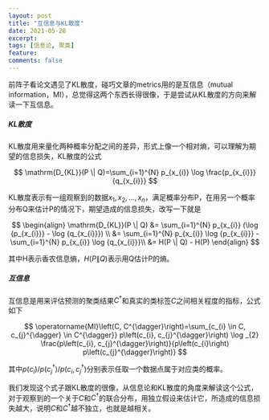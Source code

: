 ```yaml
---
layout: post
title: "互信息与KL散度"
date: 2021-05-28
excerpt: 
tags: [信息论, 聚类]
feature: 
comments: false
---
```




前阵子看论文遇见了KL散度，碰巧文章的metrics用的是互信息（mutual information，MI），总觉得这两个东西长得很像，于是尝试从KL散度的方向来解读一下互信息。

##### KL散度

KL散度用来量化两种概率分配之间的差异，形式上像一个相对熵，可以理解为期望的信息损失，KL散度的公式


$$
\mathrm{D_{KL}}(P \| Q)=\sum_{i=1}^{N} p_{x_{i}} \log \frac{p_{x_{i}}}{q_{x_{i}}}
$$


KL散度表示有一组观察到的数据$x_{1}, x_{2}, ..., x_{n}$，满足概率分布P，在用另一个概率分布Q来估计P的情况下，期望造成的信息损失，改写一下就是


$$
\begin{align}
\mathrm{D_{KL}}(P \| Q) &= \sum_{i=1}^{N} p_{x_{i}} (\log {p_{x_{i}}} - \log {q_{x_{i}}}) \\
&= \sum_{i=1}^{N} p_{x_{i}} \log {p_{x_{i}}} - \sum_{i=1}^{N} p_{x_{i}} \log {q_{x_{i}}}\\
&= H(P \| Q) - H(P)
\end{align}
$$


其中H表示香农信息熵，$H(P \| Q)$表示用Q估计P的熵。

##### 互信息

互信息是用来评估预测的聚类结果$C^{\dagger}$和真实的类标签$C$之间相关程度的指标，公式如下


$$
\operatorname{MI}\left(C, C^{\dagger}\right)=\sum_{c_{i} \in C, c_{j}^{\dagger} \in C^{\dagger}} p\left(c_{i}, c_{j}^{\dagger}\right) \log _{2} \frac{p\left(c_{i}, c_{j}^{\dagger}\right)}{p\left(c_{i}\right) p\left(c_{j}^{\dagger}\right)}
$$


其中$p\left(c_{i}\right) / p\left(c_{j}^{\dagger}\right) / p\left(c_{i}, c_{j}^{\dagger}\right)$分别表示任取一个数据点属于对应类的概率。

我们发现这个式子跟KL散度的很像，从信息论和KL散度的角度来解读这个公式，对于观察到的一个关于$C$和$C^{\dagger}$的联合分布，用独立假设来估计它，所造成的信息损失越大，说明$C$和$C^{\dagger}$越不独立，也就是越相关。
